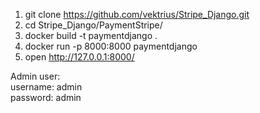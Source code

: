 1. git clone https://github.com/vektrius/Stripe_Django.git
2. cd Stripe_Django/PaymentStripe/
3. docker build -t paymentdjango .
4. docker run -p 8000:8000 paymentdjango
5. open http://127.0.0.1:8000/

Admin user:
<br>username: admin
<br>password: admin
